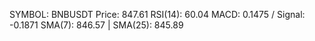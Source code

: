 SYMBOL: BNBUSDT
Price: 847.61
RSI(14): 60.04
MACD: 0.1475 / Signal: -0.1871
SMA(7): 846.57 | SMA(25): 845.89
